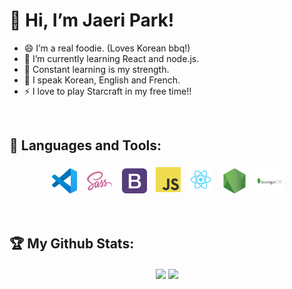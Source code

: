 # 👋 Hi, I’m Jaeri Park! 

- 😄 I’m a real foodie. (Loves Korean bbq!)
- 🌱 I’m currently learning React and node.js.
- 💬 Constant learning is my strength.
- 👄 I speak Korean, English and French.
- ⚡ I love to play Starcraft in my free time!!


<!---
motonim/motonim is a ✨ special ✨ repository because its `README.md` (this file) appears on your GitHub profile.
You can click the Preview link to take a look at your changes.
--->

<br>

## 🧰 Languages and Tools:
<p align="center">
  <img src="https://raw.githubusercontent.com/github/explore/80688e429a7d4ef2fca1e82350fe8e3517d3494d/topics/visual-studio-code/visual-studio-code.png" alt="VS Code" height="40" style="vertical-align:top; margin:6px">
<img src="https://raw.githubusercontent.com/github/explore/80688e429a7d4ef2fca1e82350fe8e3517d3494d/topics/sass/sass.png" alt="sass" height="40" style="vertical-align:top; margin:6px">
  <img src="https://raw.githubusercontent.com/github/explore/80688e429a7d4ef2fca1e82350fe8e3517d3494d/topics/bootstrap/bootstrap.png" alt="bootstrap" height="40" style="vertical-align:top; margin:6px">
<img src="https://raw.githubusercontent.com/github/explore/80688e429a7d4ef2fca1e82350fe8e3517d3494d/topics/javascript/javascript.png" alt="javascript" height="40" style="vertical-align:top; margin:4px">
  <img src="https://raw.githubusercontent.com/github/explore/80688e429a7d4ef2fca1e82350fe8e3517d3494d/topics/react/react.png" alt="react" height="40" style="vertical-align:top; margin:4px">
  <img src="https://raw.githubusercontent.com/github/explore/80688e429a7d4ef2fca1e82350fe8e3517d3494d/topics/nodejs/nodejs.png" alt="nodejs" height="40" style="vertical-align:top; margin:6px">
  <img src="https://raw.githubusercontent.com/github/explore/80688e429a7d4ef2fca1e82350fe8e3517d3494d/topics/mongodb/mongodb.png" alt="mongodb" height="40" style="vertical-align:top; margin:6px">

</p>

<br>

## 🏆 My Github Stats:
<p align="center">
  
  <img align="center" src="https://github-readme-stats.vercel.app/api?username=motonim&show_icons=true&theme=tokyonight" height="200">
  <img align="center" src="https://github-readme-stats.vercel.app/api/top-langs/?username=motonim&theme=tokyonight" height="200">

</p>
